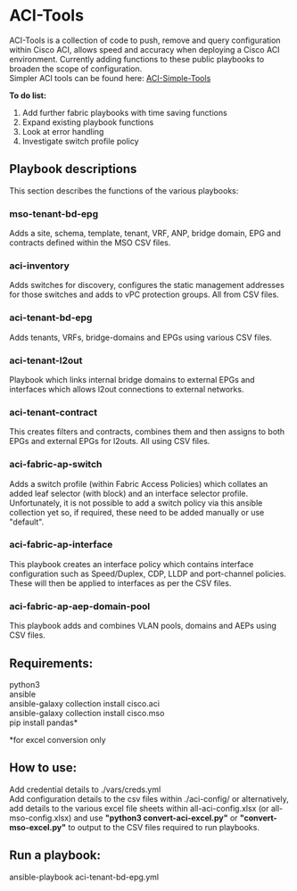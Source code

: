 # ACI-Tools  
ACI-Tools is a collection of code to push, remove and query configuration within Cisco ACI, allows speed and accuracy when deploying a Cisco ACI environment. Currently adding functions to these public playbooks to broaden the scope of configuration.  
Simpler ACI tools can be found here: [ACI-Simple-Tools](https://github.com/Timothy-Lloyd/aci-simple-tools "aci-simple-tools")  

**To do list:**  
1. Add further fabric playbooks with time saving functions
2. Expand existing playbook functions
3. Look at error handling
4. Investigate switch profile policy

## Playbook descriptions
This section describes the functions of the various playbooks:  
### mso-tenant-bd-epg
Adds a site, schema, template, tenant, VRF, ANP, bridge domain, EPG and contracts defined within the MSO CSV files.
### aci-inventory
Adds switches for discovery, configures the static management addresses for those switches and adds to vPC protection groups. All from CSV files.  
### aci-tenant-bd-epg
Adds tenants, VRFs, bridge-domains and EPGs using various CSV files.  
### aci-tenant-l2out
Playbook which links internal bridge domains to external EPGs and interfaces which allows l2out connections to external networks.  
### aci-tenant-contract
This creates filters and contracts, combines them and then assigns to both EPGs and external EPGs for l2outs. All using CSV files.  
### aci-fabric-ap-switch
Adds a switch profile (within Fabric Access Policies) which collates an added leaf selector (with block) and an interface selector profile. Unfortunately, it is not possible to add a switch policy via this ansible collection yet so, if required, these need to be added manually or use "default".  
### aci-fabric-ap-interface
This playbook creates an interface policy which contains interface configuration such as Speed/Duplex, CDP, LLDP and port-channel policies. These will then be applied to interfaces as per the CSV files.  
### aci-fabric-ap-aep-domain-pool
This playbook adds and combines VLAN pools, domains and AEPs using CSV files.  

## Requirements:
python3  
ansible  
ansible-galaxy collection install cisco.aci  
ansible-galaxy collection install cisco.mso  
pip install pandas*  
  
*for excel conversion only

## How to use:
Add credential details to ./vars/creds.yml  
Add configuration details to the csv files within ./aci-config/ or alternatively, add details to the various excel file sheets within all-aci-config.xlsx (or all-mso-config.xlsx) and use **"python3 convert-aci-excel.py"** or **"convert-mso-excel.py"** to output to the CSV files required to run playbooks.  

## Run a playbook:
ansible-playbook aci-tenant-bd-epg.yml  
